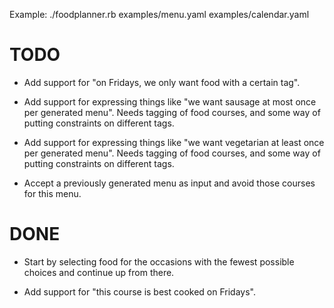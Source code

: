 Example:
    ./foodplanner.rb examples/menu.yaml examples/calendar.yaml

# TODO

* Add support for "on Fridays, we only want food with a certain tag".

* Add support for expressing things like "we want sausage at most once
per generated menu". Needs tagging of food courses, and some way of
putting constraints on different tags.

* Add support for expressing things like "we want vegetarian at least
once per generated menu". Needs tagging of food courses, and some way
of putting constraints on different tags.

* Accept a previously generated menu as input and avoid those courses
for this menu.


# DONE

* Start by selecting food for the occasions with the fewest possible
choices and continue up from there.

* Add support for "this course is best cooked on Fridays".
